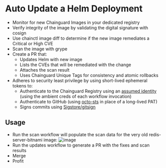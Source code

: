 # Auto Update a Helm Deployment

* Monitor for new Chainguard Images in your dedicated registry
* Verify integrity of the image by validating the digital signature with cosign
* Use chainctl image diff to determine if the new image remediates a Critical or High CVE
* Scan the image with grype
* Create a PR that:
  * Updates Helm with new image
  * Lists the CVEs that will be remediated with the change
  * Attaches the scan result
  * Uses Chainguard Unique Tags for consistency and atomic rollbacks
* Adheres to security least privilege by using short-lived ephemeral tokens to:
  * Authenticate to the Chainguard Registry using an [assumed identity](https://edu.chainguard.dev/chainguard/administration/iam-organizations/assumable-ids/) (using the ambient creds of each workflow invocation)
  * Authenticate to GitHub (using [octo-sts](https://www.chainguard.dev/unchained/the-end-of-github-pats-you-cant-leak-what-you-dont-have) in place of a long-lived PAT) 
  * Signs commits using [Sigstore/gitsign](https://docs.sigstore.dev/cosign/signing/gitsign/)
 
## Usage

* Run the scan workflow will populate the scan data for the very old redis-server-bitnami image: ![image](https://github.com/user-attachments/assets/60f5beea-8636-44d7-b4c1-0e366a596296)
* Run the updates workflow to generate a PR with the fixes and scan results
* Merge
* Profit
